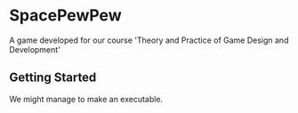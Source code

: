 # SpacePewPew
A game developed for our course 'Theory and Practice of Game Design and Development'

## Getting Started
We might manage to make an executable.